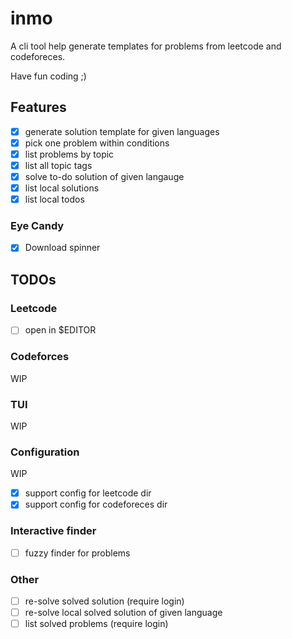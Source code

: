 # inmo

A cli tool help generate templates for problems from leetcode and codeforeces.

Have fun coding ;)

## Features

- [x] generate solution template for given languages
- [x] pick one problem within conditions
- [x] list problems by topic
- [x] list all topic tags
- [x] solve to-do solution of given langauge
- [x] list local solutions
- [x] list local todos

### Eye Candy

- [x] Download spinner

## TODOs

### Leetcode

- [ ] open in $EDITOR

### Codeforces

WIP

### TUI

WIP

### Configuration

WIP

- [x] support config for leetcode dir
- [x] support config for codeforeces dir

### Interactive finder

- [ ] fuzzy finder for problems

### Other

- [ ] re-solve solved solution (require login)
- [ ] re-solve local solved solution of given language
- [ ] list solved problems (require login)
